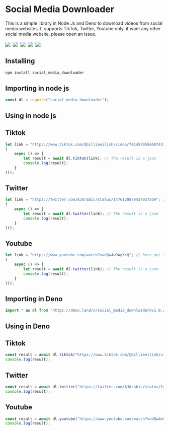 # Social Media Downloader
This is a simple library in Node Js and Deno to download videos from social media websites. It supports TikTok, Twitter, Youtube only. if want any other social media website, please open an issue.<br><br>
<img src="https://img.shields.io/github/issues/majhcc/social-media-downloader">&nbsp;
<img src="https://img.shields.io/github/last-commit/majhcc/social-media-downloader">&nbsp;
<img src="https://tokei.rs/b1/github/majhcc/social-media-downloader">&nbsp;
<img src="https://img.shields.io/github/license/majhcc/social-media-downloader">&nbsp;
<img src="https://img.shields.io/bundlephobia/min/social_media_downloader">&nbsp;

## Installing
```sh
npm install social_media_downloader
```

## Importing in node js
```javascript
const dl = require("social_media_downloader");
```

## Using in node js

## Tiktok
```javascript
let link = "https://www.tiktok.com/@billieeilish/video/7014570556607433990"; // here put the link
(
    async () => {
        let result = await dl.tiktok(link); // The result is a json
        console.log(result);
    }
)();
```

## Twitter
```javascript
let link = "https://twitter.com/AJArabic/status/1476130879437037569"; // here put the link
(
    async () => {
        let result = await dl.twitter(link); // The result is a json
        console.log(result);
    }
)();
```

## Youtube
```javascript
let link = "https://www.youtube.com/watch?v=dQw4w9WgXcQ"; // here put the link
(
    async () => {
        let result = await dl.twitter(link); // The result is a json
        console.log(result);
    }
)();
```

## Importing in Deno
```javascript
import * as dl from 'https://deno.land/x/social_media_downloader@v1.0.2/mod.ts';
```

## Using in Deno

## Tiktok
```javascript
const result = await dl.tiktok("https://www.tiktok.com/@billieeilish/video/7014570556607433990");
console.log(result);
```

## Twitter
```javascript
const result = await dl.twitter('https://twitter.com/AJArabic/status/1476130879437037569');
console.log(result);
```

## Youtube
```javascript
const result = await dl.youtube('https://www.youtube.com/watch?v=dQw4w9WgXcQ');
console.log(result);
```
